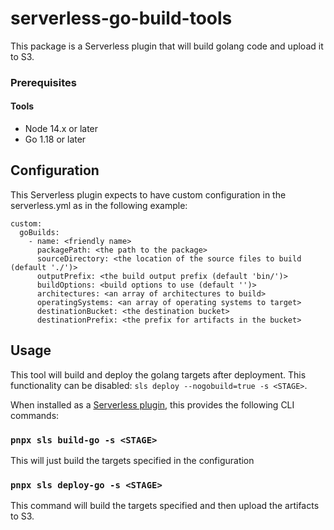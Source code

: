 # serverless-go-build-tools

This package is a Serverless plugin that will build golang code and upload it to S3.

### Prerequisites

#### Tools

- Node 14.x or later
- Go 1.18 or later

## Configuration

This Serverless plugin expects to have custom configuration in the serverless.yml as in the following
example:

```
custom:
  goBuilds:
    - name: <friendly name>
      packagePath: <the path to the package>
      sourceDirectory: <the location of the source files to build (default './')>
      outputPrefix: <the build output prefix (default 'bin/')>
      buildOptions: <build options to use (default '')>
      architectures: <an array of architectures to build>
      operatingSystems: <an array of operating systems to target>
      destinationBucket: <the destination bucket>
      destinationPrefix: <the prefix for artifacts in the bucket>
```

## Usage

This tool will build and deploy the golang targets after deployment. This functionality can be disabled:
`sls deploy --nogobuild=true -s <STAGE>`.

When installed as a [Serverless plugin](https://serverless.com/framework/docs/providers/aws/guide/plugins/), this provides the following CLI commands:

### `pnpx sls build-go -s <STAGE>`

This will just build the targets specified in the configuration

### `pnpx sls deploy-go -s <STAGE>`

This command will build the targets specified and then upload the artifacts to S3.
